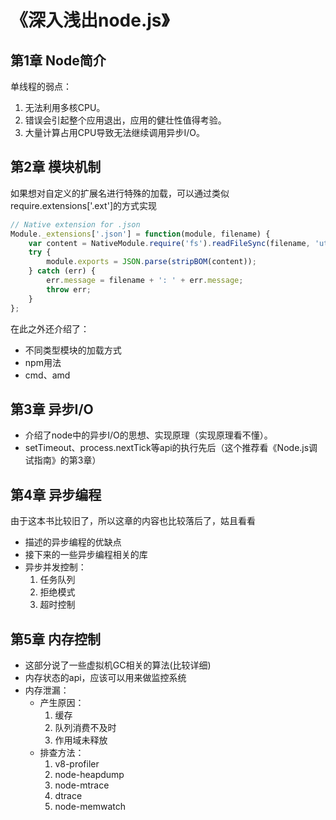 # 《深入浅出node.js》
## 第1章 Node简介
单线程的弱点：
1. 无法利用多核CPU。
2. 错误会引起整个应用退出，应用的健壮性值得考验。
3. 大量计算占用CPU导致无法继续调用异步I/O。

## 第2章 模块机制
如果想对自定义的扩展名进行特殊的加载，可以通过类似require.extensions['.ext']的方式实现
```javascript
// Native extension for .json
Module._extensions['.json'] = function(module, filename) {
    var content = NativeModule.require('fs').readFileSync(filename, 'utf8');
    try {
        module.exports = JSON.parse(stripBOM(content));
    } catch (err) {
        err.message = filename + ': ' + err.message;
        throw err;
    }
};
```

在此之外还介绍了：
* 不同类型模块的加载方式
* npm用法
* cmd、amd

## 第3章 异步I/O

* 介绍了node中的异步I/O的思想、实现原理（实现原理看不懂）。
* setTimeout、process.nextTick等api的执行先后（这个推荐看《Node.js调试指南》的第3章）



## 第4章 异步编程
由于这本书比较旧了，所以这章的内容也比较落后了，姑且看看

* 描述的异步编程的优缺点
* 接下来的一些异步编程相关的库
* 异步并发控制：
    1. 任务队列
    2. 拒绝模式
    3. 超时控制

## 第5章 内存控制
* 这部分说了一些虚拟机GC相关的算法(比较详细)
* 内存状态的api，应该可以用来做监控系统
* 内存泄漏：
    * 产生原因：
        1. 缓存
        2. 队列消费不及时
        3. 作用域未释放
    * 排查方法：
        1. v8-profiler
        2. node-heapdump
        3. node-mtrace
        4. dtrace
        5. node-memwatch
        

